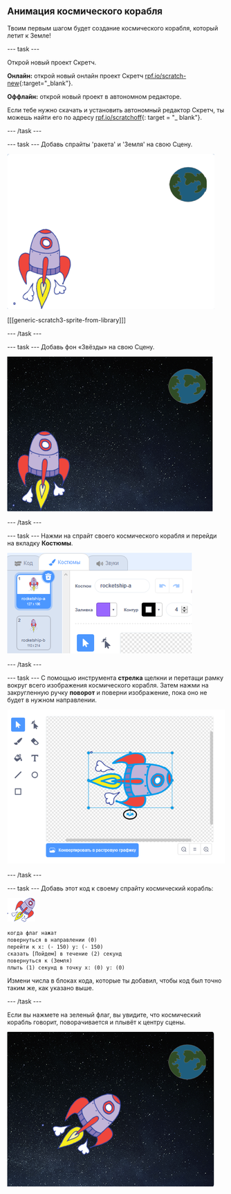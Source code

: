 ## Анимация космического корабля

Твоим первым шагом будет создание космического корабля, который летит к Земле!

\--- task \---

Открой новый проект Скретч.

**Онлайн:** открой новый онлайн проект Скретч [rpf.io/scratch-new](http://rpf.io/scratchon){:target="_blank"}.

**Оффлайн:** открой новый проект в автономном редакторе.

Если тебе нужно скачать и установить автономный редактор Скретч, ты можешь найти его по адресу [rpf.io/scratchoff](http://rpf.io/scratchoff){: target = "_ blank"}.

\--- /task \---

\--- task \--- Добавь спрайты 'ракета' и 'Земля' на свою Сцену.

![Спрайты Космический корабль и Земля](images/space-sprites.png)

[[[generic-scratch3-sprite-from-library]]]

\--- /task \---

\--- task \--- Добавь фон «Звёзды» на свою Сцену.

![Космический фон](images/space-backdrop.png)

\--- /task \---

\--- task \--- Нажми на спрайт своего космического корабля и перейди на вкладку **Костюмы**.

![Спрайт костюм](images/space-costume.png)

\--- /task \---

\--- task \--- С помощью инструмента **стрелка** щелкни и перетащи рамку вокруг всего изображения космического корабля. Затем нажми на закругленную ручку **поворот** и поверни изображение, пока оно не будет в нужном направлении.

![Вращающийся костюм](images/space-rotate.png)

\--- /task \---

\--- task \--- Добавь этот код к своему спрайту космический корабль:

![Спрайт Космический корабль](images/sprite-spaceship.png)

```blocks3
когда флаг нажат
повернуться в направлении (0)
перейти к x: (- 150) y: (- 150)
сказать [Пойдем] в течение (2) секунд
повернуться к (Земля)
плыть (1) секунд в точку х: (0) у: (0)
```

Измени числа в блоках кода, которые ты добавил, чтобы код был точно таким же, как указано выше.

\--- /task \---

Если вы нажмете на зеленый флаг, вы увидите, что космический корабль говорит, поворачивается и плывёт к центру сцены.

![Тестирование анимации космического корабля](images/space-animate-stage.png)